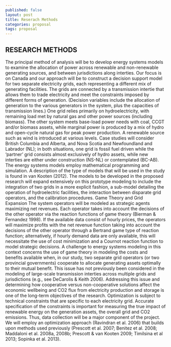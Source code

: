 ```yaml
---
published: false
layout: post
title: Reserach Methods
categories: proposal
tags: proposal
---
```

## RESEARCH METHODS

The principal method of analysis will be to develop energy systems models to examine the
allocation of power across renewable and non-renewable generating sources, and between jurisdictions
along interties. Our focus is on Canada and our approach will be to construct a decision support model
for two separate electricity grids, each representing a different mix of generating facilities. The grids are
connected by a transmission intertie that allows them to trade electricity and meet the constraints
imposed by different forms of generation. (Decision variables include the allocation of generation to the
various generators in the system, plus the capacities of transmission lines.) One grid relies primarily on
hydroelectricity, with remaining load met by natural gas and other power sources (including biomass).
The other system meets base-load power needs with coal, CCGT and/or biomass assets, while marginal
power is produced by a mix of hydro and open-cycle natural gas for peak power production. A
renewable source such as wind is introduced at various levels. Case studies will consider British
Columbia and Alberta, and Nova Scotia and Newfoundland and Labrador (NL); in both situations, one
grid is fossil fuel driven while the ‘partner’ grid consists almost exclusively of hydro assets, while new
interties are either under construction (NS-NL) or contemplated (BC-AB).
The energy systems models employ mathematical programming and simulation. A description of
the type of models that will be used in the study is found in van Kooten (2012). The models to be
developed in the proposed research will expand extensively on this prototype modeling to include the
integration of two grids in a more explicit fashion, a sub-model detailing the operation of hydroelectric
facilities, the interaction between disparate grid operators, and the calibration procedures.
Game Theory and Grid Expansion
The system operators will be modeled as strategic agents maximizing net revenues. Each
operator takes into account the decisions of the other operator via the reaction functions of game theory
(Bierman & Fernandez 1998). If the available data consist of hourly prices, the operators will maximize
profits with the net revenue function taking into account the decisions of the other operator through a
Bertrand game type of reaction function; alternatively, if hourly demand data are only available, this will
necessitate the use of cost minimization and a Cournot reaction function to model strategic decisions.
A challenge to energy systems modeling in this context concerns the use of game theory in
modeling the costs and benefits available when, in our study, two separate grid operators (or two
provincial governments) cooperate to allocate generating assets optimally to their mutual benefit. This
issue has not previously been considered in the modeling of large-scale transmission interties across
multiple grids and jurisdictions (e.g., see DeCarolis & Keith 2006). Addressing this issue and
determining how cooperative versus non-cooperative solutions affect the economic wellbeing and CO2
flux from electricity production and storage is one of the long-term objectives of the research.
Optimization is subject to technical constraints that are specific to each electricity grid. Accurate
specification of the constraints is important for measuring the true impact of renewable energy on the
generation assets, the overall grid and CO2 emissions. Thus, data collection will be a major component
of the project. We will employ an optimization approach (Ravindran et al. 2006) that builds upon
methods used previously (Prescott et al. 2007; Benitez et al. 2008; Maddaloni et al. 2008a, 2008b;
Prescott & van Kooten 2009; Timilsina et al 2013; Sopinka et al. 2013).